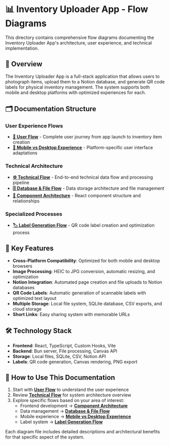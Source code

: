 # 📊 Inventory Uploader App - Flow Diagrams

This directory contains comprehensive flow diagrams documenting the Inventory Uploader App's architecture, user experience, and technical implementation.

## 📝 Overview

The Inventory Uploader App is a full-stack application that allows users to photograph items, upload them to a Notion database, and generate QR code labels for physical inventory management. The system supports both mobile and desktop platforms with optimized experiences for each.

## 🗂️ Documentation Structure

### User Experience Flows
- **[👤 User Flow](./user-flow.md)** - Complete user journey from app launch to inventory item creation
- **[📱 Mobile vs Desktop Experience](./mobile-desktop-experience.md)** - Platform-specific user interface adaptations

### Technical Architecture
- **[⚙️ Technical Flow](./technical-flow.md)** - End-to-end technical data flow and processing pipeline
- **[🗄️ Database & File Flow](./database-file-flow.md)** - Data storage architecture and file management
- **[🔄 Component Architecture](./component-architecture.md)** - React component structure and relationships

### Specialized Processes
- **[🏷️ Label Generation Flow](./label-generation-flow.md)** - QR code label creation and optimization process

## 🎯 Key Features

- **Cross-Platform Compatibility**: Optimized for both mobile and desktop browsers
- **Image Processing**: HEIC to JPG conversion, automatic resizing, and optimization
- **Notion Integration**: Automated page creation and file uploads to Notion databases
- **QR Code Labels**: Automatic generation of scannable labels with optimized text layout
- **Multiple Storage**: Local file system, SQLite database, CSV exports, and cloud storage
- **Short Links**: Easy sharing system with memorable URLs

## 🛠️ Technology Stack

- **Frontend**: React, TypeScript, Custom Hooks, Vite
- **Backend**: Bun server, File processing, Canvas API
- **Storage**: Local files, SQLite, CSV, Notion API
- **Labels**: QR code generation, Canvas rendering, PNG export

## 📖 How to Use This Documentation

1. Start with **[User Flow](./user-flow.md)** to understand the user experience
2. Review **[Technical Flow](./technical-flow.md)** for system architecture overview
3. Explore specific flows based on your area of interest:
   - Frontend development → **[Component Architecture](./component-architecture.md)**
   - Data management → **[Database & File Flow](./database-file-flow.md)**
   - Mobile experience → **[Mobile vs Desktop Experience](./mobile-desktop-experience.md)**
   - Label system → **[Label Generation Flow](./label-generation-flow.md)**

Each diagram file includes detailed descriptions and architectural benefits for that specific aspect of the system.
